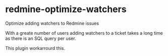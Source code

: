 # redmine-optimize-watchers
Optimize adding watchers to Redmine issues 

With a greate number of users adding watchers to a ticket takes a long
time as there is an SQL query per user.

This plugin workarrourd this. 
